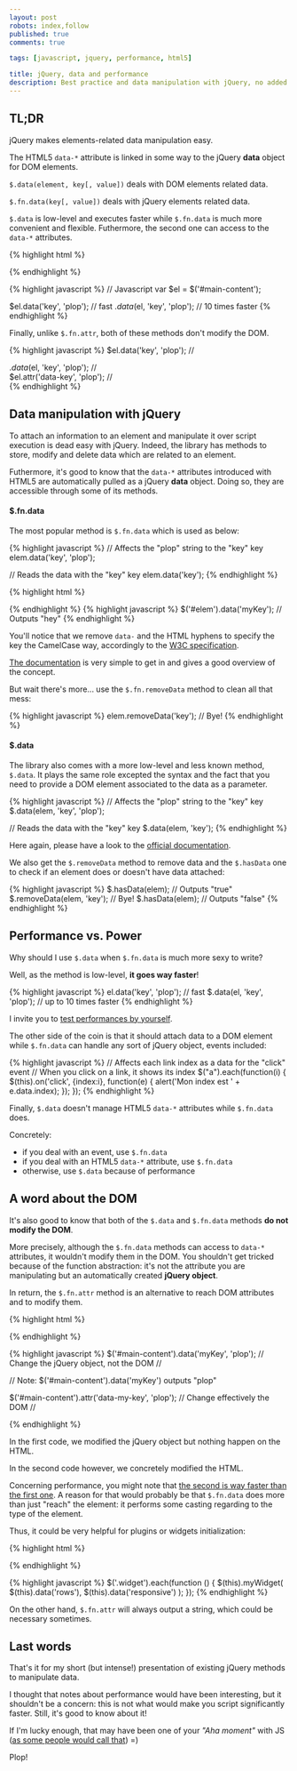 ```yaml
---
layout: post
robots: index,follow
published: true
comments: true

tags: [javascript, jquery, performance, html5]

title: jQuery, data and performance
description: Best practice and data manipulation with jQuery, no added colourings or preservatives.
---
```


## TL;DR

jQuery makes elements-related data manipulation easy.

The HTML5 `data-*` attribute is linked in some way to the jQuery **data** object for DOM elements.

`$.data(element, key[, value])` deals with DOM elements related data.

`$.fn.data(key[, value])` deals with jQuery elements related data.

`$.data` is low-level and executes faster while `$.fn.data` is much more convenient and flexible. Futhermore, the second one can access to the `data-*` attributes.

{% highlight html %}
<!-- HTML -->
<div id="main-content"></div>
{% endhighlight %}

{% highlight javascript %}
// Javascript
var $el = $('#main-content');

$el.data('key', 'plop');    // fast
$.data($el, 'key', 'plop'); // 10 times faster
{% endhighlight %}

Finally, unlike `$.fn.attr`, both of these methods don't modify the DOM.

{% highlight javascript %}
$el.data('key', 'plop');
    // <div id="main-content"></div>
$.data($el, 'key', 'plop');
    // <div id="main-content"></div>
$el.attr('data-key', 'plop');
    // <div id="main-content" data-key="plop"></div>
{% endhighlight %}

## Data manipulation with jQuery

To attach an information to an element and manipulate it over script execution is dead easy with jQuery. Indeed, the library has methods to store, modify and delete data which are related to an element.

Futhermore, it's good to know that the `data-*` attributes introduced with HTML5 are automatically pulled as a jQuery **data** object. Doing so, they are accessible through some of its methods.

#### $.fn.data

The most popular method is `$.fn.data` which is used as below:

{% highlight javascript %}
// Affects the "plop" string to the "key" key
elem.data('key', 'plop');

// Reads the data with the "key" key
elem.data('key');
{% endhighlight %}

{% highlight html %}
<!-- Valid HTML5 code -->
<div id="elem" data-my-key="hey"></div>
{% endhighlight %}
{% highlight javascript %}
$('#elem').data('myKey'); // Outputs "hey"
{% endhighlight %}

<p class="islet">
    You'll notice that we remove <code>data-</code> and the HTML hyphens to specify the key the CamelCase way, accordingly to the <a href="http://www.w3.org/TR/html5/dom.html#embedding-custom-non-visible-data-with-the-data-*-attributes">W3C specification</a>.
</p>

[The documentation](http://api.jquery.com/data/) is very simple to get in and gives a good overview of the concept.

But wait there's more... use the `$.fn.removeData` method to clean all that mess:

{% highlight javascript %}
elem.removeData('key'); // Bye!
{% endhighlight %}

#### $.data

The library also comes with a more low-level and less known method, `$.data`. It plays the same role excepted the syntax and the fact that you need to provide a DOM element associated to the data as a parameter.

{% highlight javascript %}
// Affects the "plop" string to the "key" key
$.data(elem, 'key', 'plop');

// Reads the data with the "key" key
$.data(elem, 'key');
{% endhighlight %}

Here again, please have a look to the [official documentation](http://api.jquery.com/jQuery.data/).

We also get the `$.removeData` method to remove data and the `$.hasData` one to check if an element does or doesn't have data attached:

{% highlight javascript %}
$.hasData(elem);           // Outputs "true"
$.removeData(elem, 'key'); // Bye!
$.hasData(elem);           // Outputs "false"
{% endhighlight %}

## Performance vs. Power

Why should I use `$.data` when `$.fn.data` is much more sexy to write?

Well, as the method is low-level, **it goes way faster**!

{% highlight javascript %}
el.data('key', 'plop');    // fast
$.data(el, 'key', 'plop'); // up to 10 times faster
{% endhighlight %}

I invite you to [test performances by yourself](jsperf.com/jquery-fn-data-vs-data).

The other side of the coin is that it should attach data to a DOM element while `$.fn.data` can handle any sort of jQuery object, events included:

{% highlight javascript %}
// Affects each link index as a data for the "click" event
// When you click on a link, it shows its index
$("a").each(function(i) {
    $(this).on('click', {index:i}, function(e) {
        alert('Mon index est ' + e.data.index);
    });
});
{% endhighlight %}

Finally, `$.data` doesn't manage HTML5 `data-*` attributes while `$.fn.data` does.

Concretely:
- if you deal with an event, use `$.fn.data`
- if you deal with an HTML5 `data-*` attribute, use `$.fn.data`
- otherwise, use `$.data` because of performance

## A word about the DOM

It's also good to know that both of the `$.data` and `$.fn.data` methods **do not modify the DOM**.

More precisely, although the `$.fn.data` methods can access to `data-*` attributes, it wouldn't modify them in the DOM. You shouldn't get tricked because of the function abstraction: it's not the attribute you are manipulating but an automatically created **jQuery object**.

In return, the `$.fn.attr` method is an alternative to reach DOM attributes and to modify them.

{% highlight html %}
<div id="main-content" data-my-key="hey"></div>
{% endhighlight %}

{% highlight javascript %}
$('#main-content').data('myKey', 'plop');
    // Change the jQuery object, not the DOM
    // <div id="main-content" data-my-key="hey"></div>
    // Note: $('#main-content').data('myKey') outputs "plop"

$('#main-content').attr('data-my-key', 'plop');
    // Change effectively the DOM
    // <div id="main-content" data-key="plop"></div>
{% endhighlight %}

In the first code, we modified the jQuery object but nothing happen on the HTML.

In the second code however, we concretely modified the HTML.

Concerning performance, you might note that [the second is way faster than the first one](http://jsperf.com/jquery-fn-data-vs-fn-attr). A reason for that would probably be that `$.fn.data` does more than just "reach" the element: it performs some casting regarding to the type of the element.

Thus, it could be very helpful for plugins or widgets initialization:

{% highlight html %}
<div class="widget" data-row="2" data-responsive="true"></div>
{% endhighlight %}

{% highlight javascript %}
$('.widget').each(function () {
    $(this).myWidget(
        $(this).data('rows'),
        $(this).data('responsive')
    );
});
{% endhighlight %}

On the other hand, `$.fn.attr` will always output a string, which could be necessary sometimes.

## Last words

That's it for my short (but intense!) presentation of existing jQuery methods to manipulate data.

I thought that notes about performance would have been interesting, but it shouldn't be a concern: this is not what would make you script significantly faster. Still, it's good to know about it!

If I'm lucky enough, that may have been one of your *"Aha moment"* with JS ([as some people would call that](http://hugogiraudel.com/2013/04/30/css-aha-moment/)) =)

Plop!